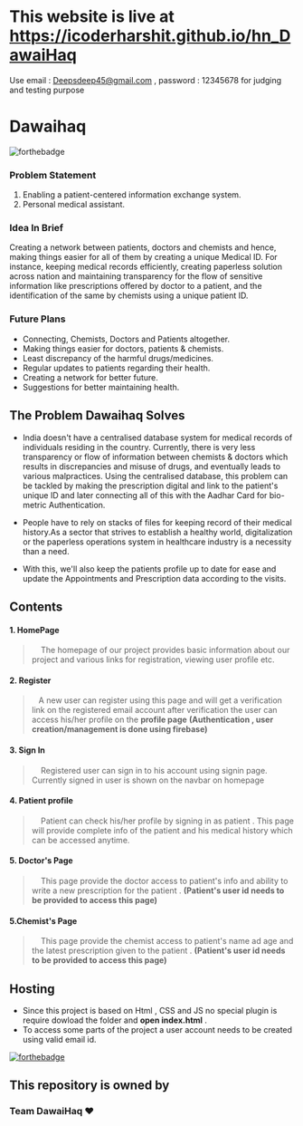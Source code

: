 # This website is live at https://icoderharshit.github.io/hn_DawaiHaq

Use email : Deepsdeep45@gmail.com ,
password : 12345678 for judging and testing purpose



# Dawaihaq
![forthebadge](https://forthebadge.com/images/badges/built-with-love.svg)
### Problem Statement
1. Enabling a patient-centered information exchange system.
2. Personal medical assistant.

### Idea In Brief
Creating a network between patients, doctors and chemists and hence, making things easier for all of them by creating a unique Medical ID. For instance, keeping medical records efficiently, creating paperless solution across nation and maintaining transparency for the flow of sensitive information like prescriptions offered by doctor to a patient, and the identification of the same by chemists using a unique patient ID. 

### Future Plans 
- Connecting, Chemists, Doctors and Patients altogether.
- Making things easier for doctors, patients & chemists.
- Least discrepancy of the harmful drugs/medicines.
- Regular updates to patients regarding their health.
- Creating a network for better future.
- Suggestions for better maintaining health.

## The Problem Dawaihaq Solves 
- India doesn't have a centralised database system for medical records of individuals residing in the country. Currently, there is very less transparency or flow of information between chemists & doctors which results in discrepancies and misuse of drugs, and eventually leads to various malpractices. Using the centralised database, this problem can be tackled by making the prescription digital and link to the patient's unique ID and later connecting all of this with the Aadhar Card for bio-metric Authentication. 

- People have to rely on stacks of files for keeping record of their medical history.As a sector that strives to establish a healthy world, digitalization or the paperless operations system in healthcare industry is a necessity than a need.

- With this, we'll also keep the patients profile up to date for ease and update the Appointments and Prescription data according to the visits.

## Contents


 #### 1. HomePage

 >   &nbsp;  &nbsp; The homepage of our project provides basic information about our project and various links for registration, viewing user profile etc.
    
#### 2. Register 
>   &nbsp;  &nbsp;A new user can register using this page and will get a verification link on the registered email account after verification the user can access his/her profile on the  __profile page__ __(Authentication , user creation/management is done using firebase)__

#### 3. Sign In 
>   &nbsp;  &nbsp; Registered user can sign in to his account using signin page. Currently signed in user is shown on the navbar on homepage

#### 4. Patient profile
>   &nbsp;  &nbsp; Patient can check his/her profile by signing in as patient . This page will provide complete info of the patient and his medical history which can be accessed anytime.

#### 5. Doctor's Page 
>   &nbsp;  &nbsp; This page provide the doctor access to patient's info and ability to write a new prescription for the patient .  __(Patient's user id needs to be provided to access this page)__

#### 5.Chemist's Page 
>   &nbsp;  &nbsp; This page provide the chemist access to patient's name ad age and the latest prescription given to the patient .  __(Patient's user id needs to be provided to access this page)__

## Hosting 
-  Since this project is based on Html , CSS and JS no special plugin is require dowload the folder and __open index.html__ .
-  To access some parts of the project a user account needs to be created using valid email id.

[![forthebadge](https://forthebadge.com/images/badges/check-it-out.svg)](https://icoderharshit.github.io/hn_DawaiHaq)

## This repository is owned by 
### Team DawaiHaq ❤
